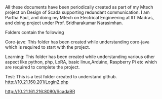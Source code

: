 All these documents have been periodically created as part of my Mtech project on Design of Scada supporting redundant communication.
I am Partha Paul, and  doing my Mtech on Electrical Engineering at IIT Madras, and doing project under Prof. Sridharakumar Narasimhan.

Folders contain the following


Core-jave: This folder has been created while understanding core-java which is required to start with the project.


Learning: This folder has been created while understanding various other aspect like python, php, LoRA, basic linux,Arduino, Raspberry Pi etc which are required to complete the project.


Test: This is a test folder created to understand github.
http://10.21.160.201/Login2.php

http://10.21.161.216:8080/ScadaBR
